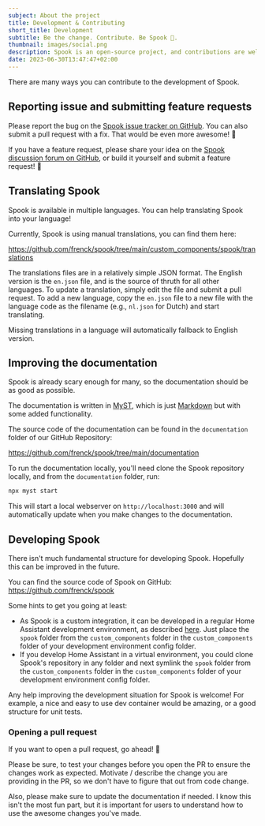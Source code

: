 ```yaml
---
subject: About the project
title: Development & Contributing
short_title: Development
subtitle: Be the change. Contribute. Be Spook 👻.
thumbnail: images/social.png
description: Spook is an open-source project, and contributions are welcome! Here is how you can contribute to Spook.
date: 2023-06-30T13:47:47+02:00
---
```


There are many ways you can contribute to the development of Spook.

## Reporting issue and submitting feature requests

Please report the bug on the [Spook issue tracker on GitHub](https://github.com/frenck/spook/issues). You can also submit a pull request with a fix. That would be even more awesome! 🤩

If you have a feature request, please share your idea on the [Spook discussion forum on GitHub](https://github.com/frenck/spook/discussions), or build it yourself and submit a feature request! 🤩

## Translating Spook

Spook is available in multiple languages. You can help translating Spook into your language!

Currently, Spook is using manual translations, you can find them here:

<https://github.com/frenck/spook/tree/main/custom_components/spook/translations>

The translations files are in a relatively simple JSON format. The English version is the `en.json` file, and is the source of thruth for all other languages. To update a translation, simply edit the file and submit a pull request. To add a new language, copy the `en.json` file to a new file with the language code as the filename (e.g., `nl.json` for Dutch) and start translating.

Missing translations in a language will automatically fallback to English version.

## Improving the documentation

Spook is already scary enough for many, so the documentation should be as good as possible.

The documentation is written in [MyST](https://mystmd.org/guide), which is just [Markdown](https://www.markdownguide.org/) but with some added functionality.

The source code of the documentation can be found in the `documentation` folder of our GitHub Repository:

<https://github.com/frenck/spook/tree/main/documentation>

To run the documentation locally, you'll need clone the Spook repository locally, and from the `documentation` folder, run:

```bash
npx myst start
```

This will start a local webserver on `http://localhost:3000` and will automatically update when you make changes to the documentation.

## Developing Spook

There isn't much fundamental structure for developing Spook. Hopefully this can be improved in the future.

You can find the source code of Spook on GitHub: <https://github.com/frenck/spook>

Some hints to get you going at least:

- As Spook is a custom integration, it can be developed in a regular Home Assistant development environment, as described [here](https://developers.home-assistant.io/docs/development_environment). Just place the `spook` folder from the `custom_components` folder in the `custom_components` folder of your development environment config folder.
- If you develop Home Assistant in a virtual environment, you could clone Spook's repository in any folder and next symlink the `spook` folder from the `custom_components` folder in the `custom_components` folder of your development environment config folder.

Any help improving the development situation for Spook is welcome! For example, a nice and easy to use dev container would be amazing, or a good structure for unit tests.

### Opening a pull request

If you want to open a pull request, go ahead! 🤩

Please be sure, to test your changes before you open the PR to ensure the changes work as expected. Motivate / describe the change you are providing in the PR, so we don't have to figure that out from code change.

Also, please make sure to update the documentation if needed. I know this isn't the most fun part, but it is important for users to understand how to use the awesome changes you've made.
